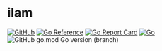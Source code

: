 # ilam

[![GitHub](https://img.shields.io/github/license/itsabgr/ilam)](https://github.com/itsabgr/ilam/blob/master/LICENSE)
[![Go Reference](https://pkg.go.dev/badge/github.com/itsabgr/ilam.svg)](https://pkg.go.dev/github.com/itsabgr/ilam)
[![Go Report Card](https://goreportcard.com/badge/github.com/itsabgr/ilam)](https://goreportcard.com/report/github.com/itsabgr/ilam)
[![Go](https://github.com/itsabgr/ilam/actions/workflows/go.yml/badge.svg?branch=master&event=push)](https://github.com/itsabgr/ilam/actions/workflows/go.yml)
![GitHub go.mod Go version (branch)](https://img.shields.io/github/go-mod/go-version/itsabgr/ilam/master)
